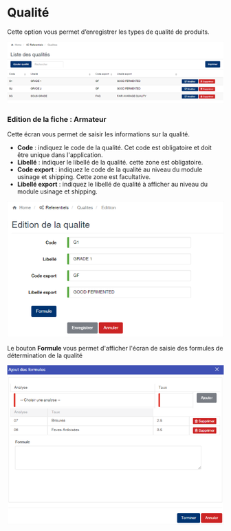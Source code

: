 # Qualité

Cette option vous permet d’enregistrer les types de qualité de produits.

![](../../.gitbook/assets/qualite1.png)

### **Edition de la fiche : Armateur**

Cette écran vous permet de saisir les informations sur la qualité.

* **Code** : indiquez le code de la qualité. Cet code est obligatoire et doit être unique dans l'application.
* **Libellé** : indiquer le libellé de la qualité. cette zone est obligatoire.
* **Code export** : indiquez le code  de la qualité au niveau du module usinage et shipping. Cette zone est facultative.
* **Libellé export** : indiquez le libellé de qualité à afficher au niveau du module usinage et shipping.

![](../../.gitbook/assets/qualite2.png)

Le bouton **Formule** vous permet d'afficher l'écran de saisie des formules de détermination de la qualité

![](../../.gitbook/assets/qualite3.png)

